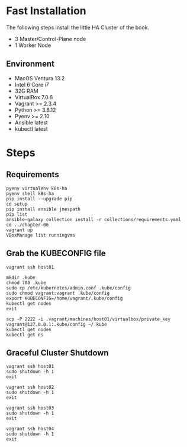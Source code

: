 Fast Installation
=================
The following steps install the little HA Cluster of the book.
* 3 Master/Control-Plane node
* 1 Worker Node

Environment
-----------
* MacOS Ventura 13.2
* Intel 6 Core i7
* 32G RAM
* VirtualBox 7.0.6
* Vagrant >= 2.3.4
* Python >= 3.8.12
* Pyenv >= 2.10
* Ansible latest
* kubectl latest

Steps
=====

Requirements
------------

```shell
pyenv virtualenv k8s-ha
pyenv shell k8s-ha
pip install --upgrade pip
cd setup
pip install ansible jmespath
pip list
ansible-galaxy collection install -r collections/requirements.yaml
cd ../chapter-06
vagrant up
VBoxManage list runningvms
```

Grab the KUBECONFIG file
------------------------
```shell
vagrant ssh host01

mkdir .kube
chmod 700 .kube
sudo cp /etc/kubernetes/admin.conf .kube/config
sudo chmod vagrant:vagrant .kube/config
export KUBECONFIG=/home/vagrant/.kube/config
kubectl get nodes
exit

scp -P 2222 -i .vagrant/machines/host01/virtualbox/private_key vagrant@127.0.0.1:.kube/config ~/.kube
kubectl get nodes
kubectl get ns
```

Graceful Cluster Shutdown
-------------------------
```shell
vagrant ssh host01
sudo shutdown -h 1
exit

vagrant ssh host02
sudo shutdown -h 1
exit

vagrant ssh host03
sudo shutdown -h 1
exit

vagrant ssh host04
sudo shutdown -h 1
exit
```
